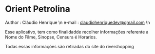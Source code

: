 Orient Petrolina
===============
Author : Cláudio Henrique \n
e-mail : claudiohenriquedev@gmail.com \n

Esse aplicativo, tem como finalidadde recolher informações referente a 
Nome do Filme, Sinopse, Censura é Horarios.

Todas essas informações são retiradas do site do rivershopping

